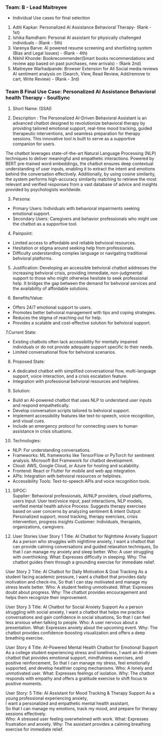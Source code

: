 ### Team: B - Lead Maitreyee
- Individual Use cases for final selection
1. Aditi Kapkar: Personalized AI Assistance Behavioral Therapy- (Rank - 1st)
2. Ishika Ramdham: Personal AI assistant for physically challenged individuals - (Rank - 5th)
3. Varenya Barve: AI powered resume screening and shortlisting system (Bias and Legal Issues) - (Rank - 4th)
4. Nikhil Khonde: Bookrecommender(Smart books recommendations and review app based on past purchases, new arrivals) - (Rank 2nd)
5. Maitreyee Warhadpande: Browser Extension for All Social media reviews AI sentiment analysis on <Product Reviews> (Search, View, Read Review, Add/remove to cart, Write Review) - (Rank - 3rd)

### Team B Final Use Case: Personalized AI Assistance Behavioral health Therapy - SoulSync
1. Short Name: (SSAI)

2. Description : The Personalized AI-Driven Behavioral Assistant is an advanced chatbot designed to revolutionize behavioral therapy by providing tailored emotional support, real-time mood tracking, guided therapeutic interventions, and seamless preparation for therapy sessions. This innovative tool is built to serve as a supportive companion for users.

The chatbot leverages state-of-the-art Natural Language Processing (NLP) techniques to deliver meaningful and empathetic interactions. Powered by BERT pre-trained word embeddings, the chatbot ensures deep contextual understanding of user inputs, enabling it to extract the intent and emotions behind the conversation effectively. Additionally, by using cosine similarity, the system performs high-accuracy similarity matching to retrieve the most relevant and verified responses from a vast database of advice and insights provided by psychologists worldwide.

3. Persona:
- Primary Users: Individuals with behavioral impairments seeking emotional support.  
- Secondary Users: Caregivers and behavior professionals who might use the chatbot as a supportive tool.

4. Painpoint:
- Limited access to affordable and reliable behvioral resources.  
- Hesitation or stigma around seeking help from professionals.  
- Difficulty understanding complex language or navigating traditional behvioral platforms.

5. Justification:
Developing an accessible behvioral chatbot addresses the increasing behvioral crisis, providing immediate, non-judgmental support to those who might otherwise hesitate to seek professional help. It bridges the gap between the demand for behvioral services and the availability of affordable solutions.

6. Benefits/Value:
- Offers 24/7 emotional support to users.  
- Promotes better behvioral management with tips and coping strategies.  
- Reduces the stigma of reaching out for help.  
- Provides a scalable and cost-effective solution for behvioral support.

7.Current State:
- Existing chatbots often lack accessibility for mentally impaired individuals or do not provide adequate support specific to their needs.  
- Limited conversational flow for behvioral scenarios.

8. Proposed State:
- A dedicated chatbot with simplified conversational flow, multi-language support, voice interaction, and a crisis escalation feature.  
- Integration with professional behvioral resources and helplines.

9. Solution:
- Build an AI-powered chatbot that uses NLP to understand user inputs and respond empathetically.  
- Develop conversation scripts tailored to behvioral support.  
- Implement accessibility features like text-to-speech, voice recognition, and visual cues.  
- Include an emergency protocol for connecting users to human assistance in crisis situations.

10. Technologies:
- NLP: For understanding conversations. 
- Frameworks: ML frameworks like TensorFlow or PyTorch for sentiment analysis. Microsoft Bot Framework for chatbot development.  
- Cloud: AWS, Google Cloud, or Azure for hosting and scalability.  
- Frontend: React or Flutter for mobile and web app integration.  
- APIs: Integration with behvioral resources or helplines.  
- Accessibility Tools: Text-to-speech APIs and voice recognition tools.

11. SIPOC:  
Supplier: Behavioral professionals, AI/NLP providers, cloud platforms, users 
Input: User text/voice input, past interactions, NLP models, verified mental health advice
Process: Suggests therapy exercises based on user concerns by analyzing sentiment & intent
Output: Personalized support, mood tracking, therapy exercises, crisis intervention, progress insights
Customer: Individuals, therapists, organizations, caregivers.

12. User Stories
User Story 1
Title: AI Chatbot for Nighttime Anxiety Support
As a person who struggles with nighttime anxiety,
I want a chatbot that can provide calming conversations and guided relaxation techniques,
So that I can manage my anxiety and sleep better.
  Who: A user struggling with overthinking.
  What: Expresses difficulty in sleeping.
  Why: The chatbot guides them through a grounding exercise for immediate relief.

User Story 2
Title: AI Chatbot for Daily Motivation & Goal Tracking
As a student facing academic pressure,
I want a chatbot that provides daily motivation and check-ins,
So that I can stay motivated and manage my stress levels better.
  Who: A student feeling unmotivated.
  What: Expresses doubt about progress.
  Why: The chatbot provides encouragement and helps them recognize their improvement.

User Story 3
Title: AI Chatbot for Social Anxiety Support
As a person struggling with social anxiety,
I want a chatbot that helps me practice conversations and gain confidence in social situations,
So that I can feel less anxious when talking to people.
  Who: A user nervous about a presentation.
  What: Expresses anxiety about the upcoming event.
  Why: The chatbot provides confidence-boosting visualization and offers a deep breathing exercise.

User Story 4
Title: AI-Powered Mental Health Chatbot for Emotional Support
As a college student experiencing stress and loneliness,
I want an AI-driven chatbot that provides emotional support, mindfulness exercises, and positive reinforcement,
So that I can manage my stress, feel emotionally supported, and develop healthier coping mechanisms.
  Who: A lonely and unmotivated user.
  What: Expresses feelings of isolation.
  Why: The chatbot responds with empathy and offers a gratitude exercise to shift focus to positive moments.

User Story: 5
Title: AI Assistant for Mood Tracking & Therapy Support 
As a young professional experiencing anxiety,  
I want a personalized and empathetic mental health assistant,  
So that I can manage my emotions, track my mood, and prepare for therapy sessions effectively.  
  Who: A stressed user feeling overwhelmed with work.
  What: Expresses frustration and anxiety.
  Why: The assistant provides a calming breathing exercise for immediate relief.
